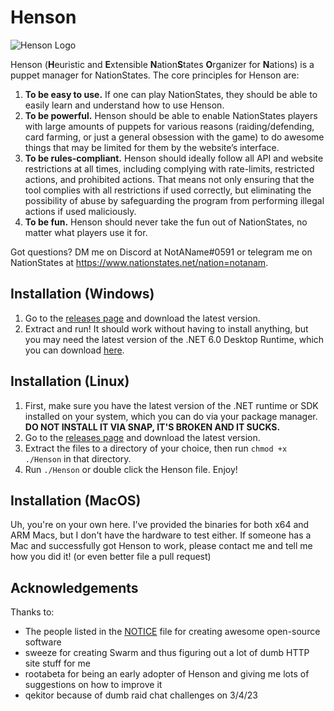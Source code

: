 # Henson
![Henson Logo](https://cdn.discordapp.com/attachments/700554123086528614/1080372541815791657/hensonlogo.png)

Henson (**H**euristic and **E**xtensible **N**ation**S**tates **O**rganizer for 
**N**ations) is a puppet manager for NationStates. The core principles for 
Henson are:
1. **To be easy to use.** If one can play NationStates, they should be able to 
easily learn and understand how to use Henson.
2. **To be powerful.** Henson should be able to enable NationStates players with 
large amounts of puppets for various reasons (raiding/defending, card farming, 
or just a general obsession with the game) to do awesome things that may be 
limited for them by the website’s interface.
3. **To be rules-compliant.** Henson should ideally follow all API and website 
restrictions at all times, including complying with rate-limits, restricted 
actions, and prohibited actions. That means not only ensuring that the tool 
complies with all restrictions if used correctly, but eliminating the 
possibility of abuse by safeguarding the program from performing illegal actions 
if used maliciously.
4. **To be fun.** Henson should never take the fun out of NationStates, no matter 
what players use it for.

Got questions? DM me on Discord at NotAName#0591 or telegram me on NationStates 
at https://www.nationstates.net/nation=notanam.

## Installation (Windows)
1. Go to the [releases page](https://github.com/NotAName320/Henson/releases) and 
download the latest version.
2. Extract and run! It should work without having to install anything, but you 
may need the latest version of the .NET 6.0 Desktop Runtime, which you can 
download [here](https://dotnet.microsoft.com/en-us/download/dotnet/6.0).

## Installation (Linux)
1. First, make sure you have the latest version of the .NET runtime or SDK 
installed on your system, which you can do via your package manager. **DO NOT 
INSTALL IT VIA SNAP, IT'S BROKEN AND IT SUCKS.**
2. Go to the [releases page](https://github.com/NotAName320/Henson/releases) 
and download the latest version.
3. Extract the files to a directory of your choice, then run 
`chmod +x ./Henson` in that directory.
4. Run `./Henson` or double click the Henson file. Enjoy!

## Installation (MacOS)
Uh, you're on your own here. I've provided the binaries for both x64 and ARM 
Macs, but I don't have the hardware to test either. If someone has a Mac and 
successfully got Henson to work, please contact me and tell me how you did it! 
(or even better file a pull request)

## Acknowledgements
Thanks to:
- The people listed in the 
[NOTICE](https://github.com/NotAName320/Henson/blob/main/Henson/NOTICE) file 
for creating awesome open-source software
- sweeze for creating Swarm and thus figuring out a lot of dumb HTTP site 
stuff for me
- rootabeta for being an early adopter of Henson and giving me lots of 
suggestions on how to improve it
- qekitor because of dumb raid chat challenges on 3/4/23
